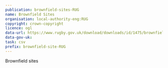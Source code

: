 ```yaml
---
publication: brownfield-sites-RUG
name: Brownfield Sites
organisation: local-authority-eng:RUG
copyright: crown-copyright
licence: ogl
data-url: https://www.rugby.gov.uk/download/downloads/id/1475/brownfield_land_register_csv.csv
data-gov-uk: 
task: csv
prefix: brownfield-site-RUG
---
```


Brownfield sites

